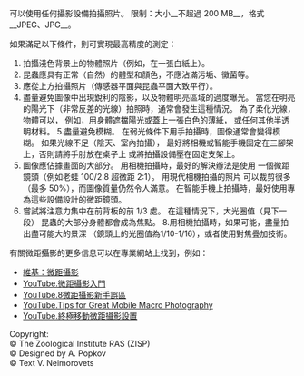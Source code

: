 可以使用任何攝影設備拍攝照片。
限制：大小__不超過 200 MB__，格式__JPEG、JPG__。

如果滿足以下條件，則可實現最高精度的測定：

1. 拍攝淺色背景上的物體照片（例如，在一張白紙上）。
2. 昆蟲應具有正常（自然）的體型和顏色，不應沾滿污垢、黴菌等。
3. 應從上方拍攝照片（傳感器平面與昆蟲平面大致平行）。
4. 盡量避免圖像中出現銳利的陰影，以及物體明亮區域的過度曝光。
當您在明亮的陽光下（非常反差的光線）拍照時，通常會發生這種情況。 為了柔化光線，物體可以，
例如，用身體遮擋陽光或蓋上一張白色的薄紙，
或任何其他半透明材料。
5.盡量避免模糊。 在弱光條件下用手拍攝時，圖像通常會變得模糊。
如果光線不足（陰天、室內拍攝），
最好將相機或智能手機固定在三腳架上，否則請將手肘放在桌子上
或將拍攝設備壓在固定支架上。
6. 圖像應佔據畫面的大部分。 用相機拍攝時，最好的解決辦法是使用
一個微距鏡頭（例如老蛙 100/2.8 超微距 2:1）。 用現代相機拍攝的照片
可以裁剪很多（最多 50%），而圖像質量仍然令人滿意。
在智能手機上拍攝時，最好使用專為這些設備設計的微距鏡頭。
7. 嘗試將注意力集中在前背板的前 1/3 處。 在這種情況下，大光圈值（見下一段）
昆蟲的大部分身體都會成為焦點。
8.用相機拍攝時，如果可能，盡量拍出盡可能大的景深
（鏡頭上的光圈值為1/10-1/16），或者使用對焦疊加技術。

有關微距攝影的更多信息可以在專業網站上找到，例如：

* [維基：微距攝影](https://en.wikipedia.org/wiki/Macro_photography)
* [YouTube.微距攝影入門](https://www.youtube.com/watch?v=Nf1woH6JOxY)
* [YouTube.8微距攝影新手誤區](https://www.youtube.com/watch?v=kC733Up_APE)
* [YouTube.Tips for Great Mobile Macro Photography](https://www.youtube.com/watch?v=16TePwGD7qw)
* [YouTube.終極移動微距攝影設置](https://www.youtube.com/watch?v=fJApu6yVrFc)


<left>
Copyright:<br/>
© The Zoological Institute RAS (ZISP)<br/>
© Designed by A. Popkov<br/>
© Text V. Neimorovets</left>
